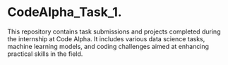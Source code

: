 #  CodeAlpha_Task_1.
This repository contains task submissions and projects completed during the internship at Code Alpha. It includes various data science tasks, machine learning models, and coding challenges aimed at enhancing practical skills in the field.
